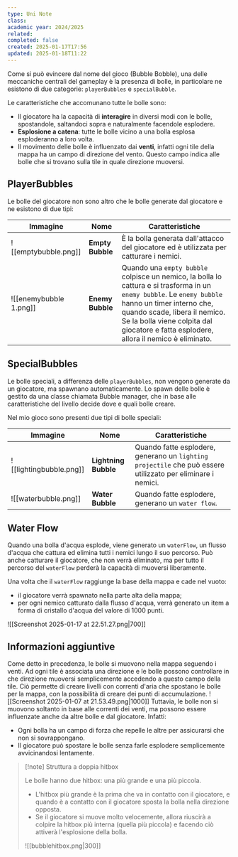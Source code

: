 ```yaml
---
type: Uni Note
class: 
academic year: 2024/2025
related: 
completed: false
created: 2025-01-17T17:56
updated: 2025-01-18T11:22
---
```

Come si può evincere dal nome del gioco (Bubble Bobble), una delle meccaniche centrali del gameplay è la presenza di bolle, in particolare ne esistono di due categorie: `playerBubbles` e `specialBubble`.

Le caratteristiche che accomunano tutte le bolle sono:
- Il giocatore ha la capacità di **interagire** in diversi modi con le bolle, spostandole, saltandoci sopra e naturalmente facendole esplodere.
- **Esplosione a catena**: tutte le bolle vicino a una bolla esplosa esploderanno a loro volta.
- Il movimento delle bolle è influenzato dai **venti**, infatti ogni tile della mappa ha un campo di direzione del vento. Questo campo indica alle bolle che si trovano sulla tile in quale direzione muoversi.

## PlayerBubbles

Le bolle del giocatore non sono altro che le bolle generate dal giocatore e ne esistono di due tipi:

| Immagine               | Nome             | Caratteristiche                                                                                                                                                                                                                                                 |
| ---------------------- | ---------------- | --------------------------------------------------------------------------------------------------------------------------------------------------------------------------------------------------------------------------------------------------------------- |
| ![[emptybubble.png]]   | **Empty Bubble** | È la bolla generata dall'attacco del giocatore ed è utilizzata per catturare i nemici.                                                                                                                                                                               |
| ![[enemybubble 1.png]] | **Enemy Bubble** | Quando una `empty bubble` colpisce un nemico, la bolla lo cattura e si trasforma in un `enemy bubble`. Le `enemy bubble` hanno un timer interno che, quando scade, libera il nemico. Se la bolla viene colpita dal giocatore e fatta esplodere, allora il nemico è eliminato. |

## SpecialBubbles

Le bolle speciali, a differenza delle `playerBubbles`, non vengono generate da un giocatore, ma spawnano automaticamente. Lo spawn delle bolle è gestito da una classe chiamata Bubble manager, che in base alle caratteristiche del livello decide dove e quali bolle creare.

Nel mio gioco sono presenti due tipi di bolle speciali:

| Immagine                | Nome                 | Caratteristiche                                                                                                           |
| ----------------------- | -------------------- | ------------------------------------------------------------------------------------------------------------------------- |
| ![[lightingbubble.png]] | **Lightning Bubble** | Quando fatte esplodere, generano un `lighting projectile` che può essere utilizzato per eliminare i nemici. |
| ![[waterbubble.png]]    | **Water Bubble**     | Quando fatte esplodere, generano un `water flow`.                                                                           |

## Water Flow

Quando una bolla d'acqua esplode, viene generato un `waterFlow`, un flusso d'acqua che cattura ed elimina tutti i nemici lungo il suo percorso. Può anche catturare il giocatore, che non verrà eliminato, ma per tutto il percorso del `waterFlow` perderà la capacità di muoversi liberamente.

Una volta che il `waterFlow` raggiunge la base della mappa e cade nel vuoto:
- il giocatore verrà spawnato nella parte alta della mappa;
- per ogni nemico catturato dalla flusso d'acqua, verrà generato un item a forma di cristallo d'acqua del valore di 1000 punti.

![[Screenshot 2025-01-17 at 22.51.27.png|700]]
## Informazioni aggiuntive

Come detto in precedenza, le bolle si muovono nella mappa seguendo i venti. Ad ogni tile è associata una direzione e le bolle possono controllare in che direzione muoversi semplicemente accedendo a questo campo della tile. Ciò permette di creare livelli con correnti d'aria che spostano le bolle per la mappa, con la possibilità di creare dei punti di accumulazione.
![[Screenshot 2025-01-07 at 21.53.49.png|1000]]
Tuttavia, le bolle non si muovono soltanto in base alle correnti dei venti, ma possono essere influenzate anche da altre bolle e dal giocatore. Infatti:
* Ogni bolla ha un campo di forza che repelle le altre per assicurarsi che non si sovrappongano.
* Il giocatore può spostare le bolle senza farle esplodere semplicemente avvicinandosi lentamente.

>[!note] Struttura a doppia hitbox
>
>Le bolle hanno due hitbox: una più grande e una più piccola.
>
>- L'hitbox più grande è la prima che va in contatto con il giocatore, e quando è a contatto con il giocatore sposta la bolla nella direzione opposta.
>- Se il giocatore si muove molto velocemente, allora riuscirà a colpire la hitbox più interna (quella più piccola) e facendo ciò attiverà l'esplosione della bolla.
>
>![[bubblehitbox.png|300]]
